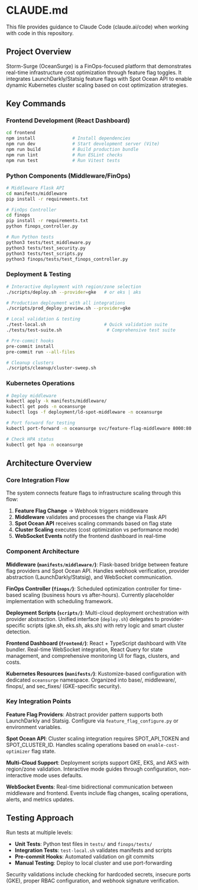 # CLAUDE.md

This file provides guidance to Claude Code (claude.ai/code) when working with code in this repository.

## Project Overview

Storm-Surge (OceanSurge) is a FinOps-focused platform that demonstrates real-time infrastructure cost optimization through feature flag toggles. It integrates LaunchDarkly/Statsig feature flags with Spot Ocean API to enable dynamic Kubernetes cluster scaling based on cost optimization strategies.

## Key Commands

### Frontend Development (React Dashboard)
```bash
cd frontend
npm install              # Install dependencies
npm run dev              # Start development server (Vite)
npm run build            # Build production bundle
npm run lint             # Run ESLint checks
npm run test             # Run Vitest tests
```

### Python Components (Middleware/FinOps)
```bash
# Middleware Flask API
cd manifests/middleware
pip install -r requirements.txt

# FinOps Controller
cd finops
pip install -r requirements.txt
python finops_controller.py

# Run Python tests
python3 tests/test_middleware.py
python3 tests/test_security.py
python3 tests/test_scripts.py
python3 finops/tests/test_finops_controller.py
```

### Deployment & Testing
```bash
# Interactive deployment with region/zone selection
./scripts/deploy.sh --provider=gke   # or eks | aks

# Production deployment with all integrations
./scripts/prod_deploy_preview.sh --provider=gke

# Local validation & testing
./test-local.sh                      # Quick validation suite
./tests/test-suite.sh                 # Comprehensive test suite

# Pre-commit hooks
pre-commit install
pre-commit run --all-files

# Cleanup clusters
./scripts/cleanup/cluster-sweep.sh
```

### Kubernetes Operations
```bash
# Deploy middleware
kubectl apply -k manifests/middleware/
kubectl get pods -n oceansurge
kubectl logs -f deployment/ld-spot-middleware -n oceansurge

# Port forward for testing
kubectl port-forward -n oceansurge svc/feature-flag-middleware 8000:80

# Check HPA status
kubectl get hpa -n oceansurge
```

## Architecture Overview

### Core Integration Flow
The system connects feature flags to infrastructure scaling through this flow:
1. **Feature Flag Change** → Webhook triggers middleware
2. **Middleware** validates and processes the change via Flask API
3. **Spot Ocean API** receives scaling commands based on flag state
4. **Cluster Scaling** executes (cost optimization vs performance mode)
5. **WebSocket Events** notify the frontend dashboard in real-time

### Component Architecture

**Middleware (`manifests/middleware/`)**: Flask-based bridge between feature flag providers and Spot Ocean API. Handles webhook verification, provider abstraction (LaunchDarkly/Statsig), and WebSocket communication.

**FinOps Controller (`finops/`)**: Scheduled optimization controller for time-based scaling (business hours vs after-hours). Currently placeholder implementation with scheduling framework.

**Deployment Scripts (`scripts/`)**: Multi-cloud deployment orchestration with provider abstraction. Unified interface (`deploy.sh`) delegates to provider-specific scripts (gke.sh, eks.sh, aks.sh) with retry logic and smart cluster detection.

**Frontend Dashboard (`frontend/`)**: React + TypeScript dashboard with Vite bundler. Real-time WebSocket integration, React Query for state management, and comprehensive monitoring UI for flags, clusters, and costs.

**Kubernetes Resources (`manifests/`)**: Kustomize-based configuration with dedicated `oceansurge` namespace. Organized into base/, middleware/, finops/, and sec_fixes/ (GKE-specific security).

### Key Integration Points

**Feature Flag Providers**: Abstract provider pattern supports both LaunchDarkly and Statsig. Configure via `feature_flag_configure.py` or environment variables.

**Spot Ocean API**: Cluster scaling integration requires SPOT_API_TOKEN and SPOT_CLUSTER_ID. Handles scaling operations based on `enable-cost-optimizer` flag state.

**Multi-Cloud Support**: Deployment scripts support GKE, EKS, and AKS with region/zone validation. Interactive mode guides through configuration, non-interactive mode uses defaults.

**WebSocket Events**: Real-time bidirectional communication between middleware and frontend. Events include flag changes, scaling operations, alerts, and metrics updates.

## Testing Approach

Run tests at multiple levels:
- **Unit Tests**: Python test files in `tests/` and `finops/tests/`
- **Integration Tests**: `test-local.sh` validates manifests and scripts
- **Pre-commit Hooks**: Automated validation on git commits
- **Manual Testing**: Deploy to local cluster and use port-forwarding

Security validations include checking for hardcoded secrets, insecure ports (GKE), proper RBAC configuration, and webhook signature verification.

